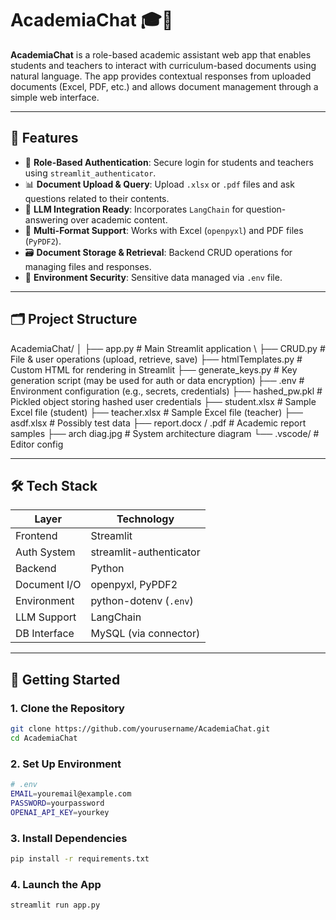 # AcademiaChat 🎓💬

**AcademiaChat** is a role-based academic assistant web app that enables students and teachers to interact with curriculum-based documents using natural language. The app provides contextual responses from uploaded documents (Excel, PDF, etc.) and allows document management through a simple web interface.

---

## 📌 Features

- 🔐 **Role-Based Authentication**: Secure login for students and teachers using `streamlit_authenticator`.
- 📊 **Document Upload & Query**: Upload `.xlsx` or `.pdf` files and ask questions related to their contents.
- 🧠 **LLM Integration Ready**: Incorporates `LangChain` for question-answering over academic content.
- 📁 **Multi-Format Support**: Works with Excel (`openpyxl`) and PDF files (`PyPDF2`).
- 🗃️ **Document Storage & Retrieval**: Backend CRUD operations for managing files and responses.
- 📄 **Environment Security**: Sensitive data managed via `.env` file.

---

## 🗂️ Project Structure

AcademiaChat/
│
├── app.py # Main Streamlit application \\
├── CRUD.py # File & user operations (upload, retrieve, save)
├── htmlTemplates.py # Custom HTML for rendering in Streamlit
├── generate_keys.py # Key generation script (may be used for auth or data encryption)
├── .env # Environment configuration (e.g., secrets, credentials)
├── hashed_pw.pkl # Pickled object storing hashed user credentials
├── student.xlsx # Sample Excel file (student)
├── teacher.xlsx # Sample Excel file (teacher)
├── asdf.xlsx # Possibly test data
├── report.docx / .pdf # Academic report samples
├── arch diag.jpg # System architecture diagram
└── .vscode/ # Editor config

---

## 🛠️ Tech Stack

| Layer        | Technology               |
|--------------|---------------------------|
| Frontend     | Streamlit                 |
| Auth System  | streamlit-authenticator   |
| Backend      | Python                    |
| Document I/O | openpyxl, PyPDF2          |
| Environment  | python-dotenv (`.env`)    |
| LLM Support  | LangChain                 |
| DB Interface | MySQL (via connector)     |

---

## 🚀 Getting Started

### 1. Clone the Repository

```bash
git clone https://github.com/yourusername/AcademiaChat.git
cd AcademiaChat
```
### 2. Set Up Environment

```bash
# .env
EMAIL=youremail@example.com
PASSWORD=yourpassword
OPENAI_API_KEY=yourkey
```
### 3. Install Dependencies
```bash
pip install -r requirements.txt
```

### 4. Launch the App
```bash
streamlit run app.py
```
